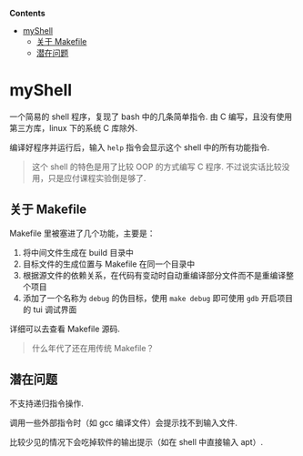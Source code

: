 **Contents**  
- [myShell](#myshell)
  - [关于 Makefile](#关于-makefile)
  - [潜在问题](#潜在问题)

# myShell
一个简易的 shell 程序，复现了 bash 中的几条简单指令. 由 C 编写，且没有使用第三方库，linux 下的系统 C 库除外.

编译好程序并运行后，输入 `help` 指令会显示这个 shell 中的所有功能指令.

> 这个 shell 的特色是用了比较 OOP 的方式编写 C 程序. 不过说实话比较没用，只是应付课程实验倒是够了.

## 关于 Makefile
Makefile 里被塞进了几个功能，主要是：
1. 将中间文件生成在 build 目录中
2. 目标文件的生成位置与 Makefile 在同一个目录中
3. 根据源文件的依赖关系，在代码有变动时自动重编译部分文件而不是重编译整个项目
4. 添加了一个名称为 `debug` 的伪目标，使用 `make debug` 即可使用 `gdb` 开启项目的 tui 调试界面

详细可以去查看 Makefile 源码.

> 什么年代了还在用传统 Makefile？

## 潜在问题
不支持递归指令操作.

调用一些外部指令时（如 gcc 编译文件）会提示找不到输入文件.

比较少见的情况下会吃掉软件的输出提示（如在 shell 中直接输入 apt）.

